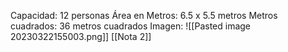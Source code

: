 Capacidad: 12 personas
Área en Metros: 6.5 x 5.5 metros
Metros cuadrados: 36 metros cuadrados
Imagen:
![[Pasted image 20230322155003.png]]
[[Nota 2]]
